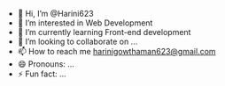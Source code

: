 - 👋 Hi, I’m @Harini623
- 👀 I’m interested in Web Development 
- 🌱 I’m currently learning Front-end development 
- 💞️ I’m looking to collaborate on ...
- 📫 How to reach me harinigowthaman623@gmail.com 
- 😄 Pronouns: ...
- ⚡ Fun fact: ...

<!---
Harini623/Harini623 is a ✨ special ✨ repository because its `README.md` (this file) appears on your GitHub profile.
You can click the Preview link to take a look at your changes.
--->
